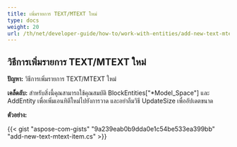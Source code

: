 ```yaml
---
title: เพิ่มรายการ TEXT/MTEXT ใหม่
type: docs
weight: 20
url: /th/net/developer-guide/how-to/work-with-entities/add-new-text-mtext-item/
---
```



## **วิธีการเพิ่มรายการ TEXT/MTEXT ใหม่**

**ปัญหา:** วิธีการเพิ่มรายการ TEXT/MTEXT ใหม่

**เคล็ดลับ:** สำหรับสิ่งนี้คุณสามารถใช้คุณสมบัติ BlockEntities["*Model_Space"] และ AddEntity เพื่อเพิ่มเอนทิตีใหม่ไปยังการวาด และอย่าลืมวิธี UpdateSize เพื่ออัปเดตขนาด

**ตัวอย่าง:**

{{< gist "aspose-com-gists" "9a239eab0b9dda0e1c54be533ea399bb" "add-new-text-mtext-item.cs" >}}
